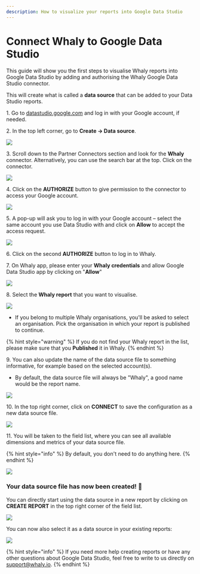 ```yaml
---
description: How to visualize your reports into Google Data Studio
---
```


# Connect Whaly to Google Data Studio

This guide will show you the first steps to visualise Whaly reports into Google Data Studio by adding and authorising the Whaly Google Data Studio connector.

&#x20;This will create what is called a **data source** that can be added to your Data Studio reports.

1\. Go to [datastudio.google.com](https://datastudio.google.com/) and log in with your Google account, if needed.

2\. In the top left corner, go to **Create → Data source**.

![](../../.gitbook/assets/image.png)

3\. Scroll down to the Partner Connectors section and look for the **Whaly** connector. Alternatively, you can use the search bar at the top. Click on the connector.

![](<../../.gitbook/assets/image (1).png>)

4\. Click on the **AUTHORIZE** button to give permission to the connector to access your Google account.

![](<../../.gitbook/assets/image (2).png>)

5\. A pop-up will ask you to log in with your Google account – select the same account you use Data Studio with and click on **Allow** to accept the access request.

![](<../../.gitbook/assets/image (3).png>)

6\. Click on the second **AUTHORIZE** button to log in to Whaly.

7\. On Whaly app, please enter your **Whaly credentials** and allow Google Data Studio app by clicking on "**Allow**"

![](<../../.gitbook/assets/image (4).png>)

8\. Select the **Whaly report** that you want to visualise.

![](<../../.gitbook/assets/image (5).png>)

* If you belong to multiple Whaly organisations, you'll be asked to select an organisation. Pick the organisation in which your report is published to continue.

{% hint style="warning" %}
If you do not find your Whaly report in the list, please make sure that you **Published** it in Whaly.
{% endhint %}

9\. You can also update the name of the data source file to something informative, for example based on the selected account(s).

* By default, the data source file will always be "Whaly", a good name would be the report name.

![](<../../.gitbook/assets/image (6).png>)

10\. In the top right corner, click on **CONNECT** to save the configuration as a new data source file.

![](<../../.gitbook/assets/image (7).png>)

11\. You will be taken to the field list, where you can see all available dimensions and metrics of your data source file.

{% hint style="info" %}
By default, you don't need to do anything here.
{% endhint %}

![](<../../.gitbook/assets/image (8).png>)

### **Your data source file has now been created!** 🎉

You can directly start using the data source in a new report by clicking on **CREATE REPORT** in the top right corner of the field list.

![](<../../.gitbook/assets/image (9).png>)

You can now also select it as a data source in your existing reports:

![](<../../.gitbook/assets/image (10).png>)

{% hint style="info" %}
&#x20;If you need more help creating reports or have any other questions about Google Data Studio, feel free to write to us directly on [support@whaly.io](mailto:support@whaly.io).
{% endhint %}
